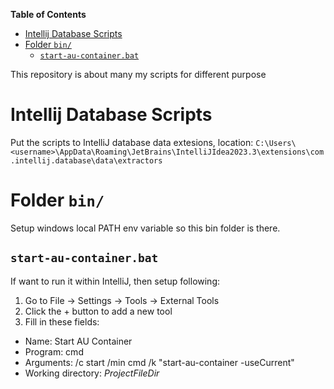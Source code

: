 <!-- START doctoc generated TOC please keep comment here to allow auto update -->
<!-- DON'T EDIT THIS SECTION, INSTEAD RE-RUN doctoc TO UPDATE -->
**Table of Contents**

- [Intellij Database Scripts](#intellij-database-scripts)
- [Folder `bin/`](#folder-bin)
  - [`start-au-container.bat`](#start-au-containerbat)

<!-- END doctoc generated TOC please keep comment here to allow auto update -->

This repository is about many my scripts for different purpose

# Intellij Database Scripts
Put the scripts to IntelliJ database data extesions, location:
`C:\Users\<username>\AppData\Roaming\JetBrains\IntelliJIdea2023.3\extensions\com.intellij.database\data\extractors`

# Folder `bin/`
Setup windows local PATH env variable so this bin folder is there.

## `start-au-container.bat`
If want to run it within IntelliJ, then setup following:
1. Go to File → Settings → Tools → External Tools
2. Click the + button to add a new tool
3. Fill in these fields:
  - Name: Start AU Container
  - Program: cmd
  - Arguments: /c start /min cmd /k "start-au-container -useCurrent"
  - Working directory: $ProjectFileDir$

